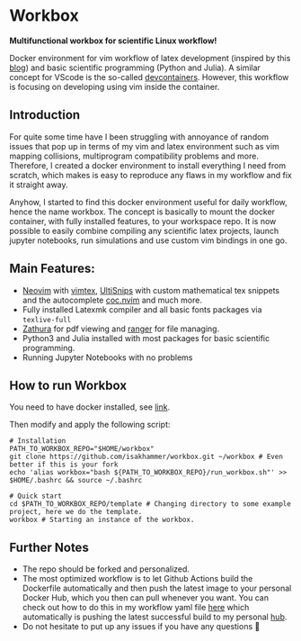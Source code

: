 
# Workbox
**Multifunctional workbox for scientific Linux workflow!**

Docker environment for vim workflow of latex development (inspired by this [blog](https://castel.dev/post/lecture-notes-1/)) and basic scientific programming (Python and Julia). A similar concept for VScode is the so-called [devcontainers](https://code.visualstudio.com/docs/devcontainers/containers). However, this workflow is focusing on developing using vim inside the container.

## Introduction
For quite some time have I been struggling with annoyance of random issues that pop up in terms of my vim and latex environment such as vim mapping collisions, multiprogram compatibility problems and more. Therefore, I created a docker environment to install everything I need from scratch, which makes is easy to reproduce any flaws in my workflow and fix it straight away.

Anyhow, I started to find this docker environment useful for daily workflow, hence the name workbox. The concept is basically to mount the docker container, with fully installed features, to your workspace repo. It is now possible to easily combine compiling any scientific latex projects, launch jupyter notebooks, run simulations and use custom vim bindings in one go.

## Main Features:
  - [Neovim](https://github.com/neovim/neovim) with [vimtex](https://github.com/lervag/vimtex), [UltiSnips](https://github.com/SirVer/ultisnips) with custom mathematical tex snippets and the autocomplete [coc.nvim](https://github.com/neoclide/coc.nvim) and much more.
  - Fully installed Latexmk compiler and all basic fonts packages via `texlive-full`
  - [Zathura](https://github.com/pwmt/zathura) for pdf viewing and [ranger](https://github.com/ranger/ranger) for file managing.
  - Python3 and Julia installed with most packages for basic scientific programming.
  - Running Jupyter Notebooks with no problems

## How to run Workbox
You need to have docker installed, see [link](https://docs.docker.com/desktop/install/linux-install/).

Then modify and apply the following script:

```
# Installation
PATH_TO_WORKBOX_REPO="$HOME/workbox"
git clone https://github.com/isakhammer/workbox.git ~/workbox # Even better if this is your fork
echo 'alias workbox="bash ${PATH_TO_WORKBOX_REPO}/run_workbox.sh"' >> $HOME/.bashrc && source ~/.bashrc

# Quick start
cd $PATH_TO_WORKBOX_REPO/template # Changing directory to some example project, here we do the template.
workbox # Starting an instance of the workbox.
```

## Further Notes
- The repo should be forked and personalized.
- The most optimized workflow is to let Github Actions build the Dockerfile automatically and then push the latest image to your personal Docker Hub, which you then can pull whenever you want. You can check out how to do this in my workflow yaml file [here](https://github.com/isakhammer/workbox/blob/master/.github/workflows/docker-image.yml) which automatically is pushing the latest successful build to my personal [hub](https://hub.docker.com/r/isakhammer/workbox).
- Do not hesitate to put up any issues if you have any questions :slightly_smiling_face:





